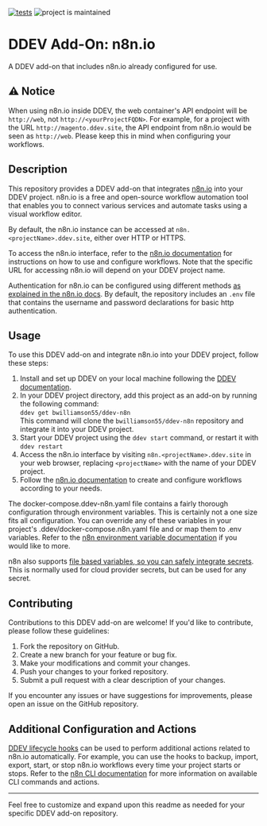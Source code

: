 [![tests](https://github.com/bwilliamson55/ddev-n8n/actions/workflows/tests.yml/badge.svg)](https://github.com/bwilliamson55/ddev-n8n/actions/workflows/tests.yml) ![project is maintained](https://img.shields.io/maintenance/yes/2024.svg)

# DDEV Add-On: n8n.io

A DDEV add-on that includes n8n.io already configured for use.

## ⚠️ Notice

When using n8n.io inside DDEV, the web container's API endpoint will be `http://web`, not `http://<yourProjectFQDN>`. For example, for a project with the URL `http://magento.ddev.site`, the API endpoint from n8n.io would be seen as `http://web`. Please keep this in mind when configuring your workflows.


## Description

This repository provides a DDEV add-on that integrates [n8n.io](https://n8n.io) into your DDEV project. n8n.io is a free and open-source workflow automation tool that enables you to connect various services and automate tasks using a visual workflow editor.

By default, the n8n.io instance can be accessed at `n8n.<projectName>.ddev.site`, either over HTTP or HTTPS.

To access the n8n.io interface, refer to the [n8n.io documentation](https://docs.n8n.io) for instructions on how to use and configure workflows. Note that the specific URL for accessing n8n.io will depend on your DDEV project name.

Authentication for n8n.io can be configured using different methods [as explained in the n8n.io docs](https://docs.n8n.io/hosting/authentication/). By default, the repository includes an `.env` file that contains the username and password declarations for basic http authentication.

## Usage

To use this DDEV add-on and integrate n8n.io into your DDEV project, follow these steps:

1. Install and set up DDEV on your local machine following the [DDEV documentation](https://ddev.readthedocs.io).
2. In your DDEV project directory, add this project as an add-on by running the following command:  
 `ddev get bwilliamson55/ddev-n8n`  
This command will clone the `bwilliamson55/ddev-n8n` repository and integrate it into your DDEV project.
3. Start your DDEV project using the `ddev start` command, or restart it with `ddev restart`
4. Access the n8n.io interface by visiting `n8n.<projectName>.ddev.site` in your web browser, replacing `<projectName>` with the name of your DDEV project.
5. Follow the [n8n.io documentation](https://docs.n8n.io/) to create and configure workflows according to your needs.

The docker-compose.ddev-n8n.yaml file contains a fairly thorough configuration through environment variables. This is certainly not a one size fits all configuration. You can override any of these variables in your project's .ddev/docker-compose.n8n.yaml file and or map them to .env variables. Refer to the [n8n environment variable documentation](https://docs.n8n.io/hosting/environment-variables/environment-variables/) if you would like to more.

n8n also supports [file based variables, so you can safely integrate secrets](https://docs.n8n.io/hosting/environment-variables/configuration-methods/#keeping-sensitive-data-in-separate-files). This is normally used for cloud provider secrets, but can be used for any secret.
## Contributing

Contributions to this DDEV add-on are welcome! If you'd like to contribute, please follow these guidelines:

1. Fork the repository on GitHub.
2. Create a new branch for your feature or bug fix.
3. Make your modifications and commit your changes.
4. Push your changes to your forked repository.
5. Submit a pull request with a clear description of your changes.

If you encounter any issues or have suggestions for improvements, please open an issue on the GitHub repository.

## Additional Configuration and Actions

[DDEV lifecycle hooks](https://ddev.readthedocs.io/en/latest/users/configuration/hooks/) can be used to perform additional actions related to n8n.io automatically. For example, you can use the hooks to backup, import, export, start, or stop n8n.io workflows every time your project starts or stops. Refer to the [n8n CLI documentation](https://docs.n8n.io/hosting/cli-commands/) for more information on available CLI commands and actions.

---

Feel free to customize and expand upon this readme as needed for your specific DDEV add-on repository.
